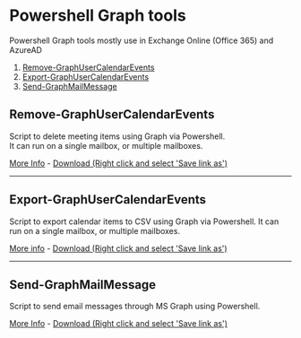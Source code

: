 # Powershell Graph tools
Powershell Graph tools mostly use in Exchange Online (Office 365) and AzureAD  

1. [Remove-GraphUserCalendarEvents](#remove-graphusercalendarevents)
2. [Export-GraphUserCalendarEvents](#export-graphusercalendarevents)
2. [Send-GraphMailMessage](#send-graphmailmessage)

## Remove-GraphUserCalendarEvents
Script to delete meeting items using Graph via Powershell.  
It can run on a single mailbox, or multiple mailboxes.  

[More Info](/Remove-GraphUserCalendarEvents/) - [Download (Right click and select 'Save link as')](https://raw.githubusercontent.com/agallego-css/Graphtools/master/Remove-GraphUserCalendarEvents/Remove-GraphUserCalendarEvents.ps1)  

----

## Export-GraphUserCalendarEvents
Script to export calendar items to CSV using Graph via Powershell.
It can run on a single mailbox, or multiple mailboxes.  

[More info](/Export-GraphUserCalendarEvents/) - [Download (Right click and select 'Save link as')](https://raw.githubusercontent.com/agallego-css/Graphtools/master/Export-GraphUserCalendarEvents/Export-GraphUserCalendarEvents.ps1)  

----

## Send-GraphMailMessage

Script to send email messages through MS Graph using Powershell.

[More Info](/Send-GraphMailMessage/) - [Download (Right click and select 'Save link as')](https://raw.githubusercontent.com/agallego-css/Graphtools/master/send-GraphMailMessage/Send-GraphMailMessage.ps1)